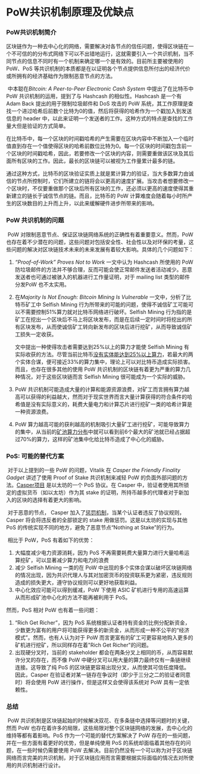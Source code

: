 # PoW共识机制原理及优缺点

### PoW共识机制简介

​	区块链作为一种去中心化的网络，需要解决对各节点的信任问题，使得区块链在一个不可信的的分布式网络下可以不出错地运行，这就需要引入一个共识机制，当不同节点的信息不同时有一个机制来确定哪一个是有效的。目前所主要被使用的 PoW、PoS 等共识机制的本质都是在以证明各个节点提供信息所付出的经济代价或所拥有的经济基础作为限制恶意节点的方法。

​	中本聪在*Bitcoin: A Peer-to-Peer Electronic Cash System* 中提出了在比特币中 PoW 共识机制的运用，提到了与 Hashcash 的相似性。Hashcash 是一个有 Adam Back 提出的用于限制垃圾邮件和 DoS 攻击的 PoW 系统，其工作原理是查找一个进过哈希后前数个比特为0的值，然后将获得的哈希作为一个戳加入到发送信息的 header 中，以此来证明一个发送者的工作。这种方式的特点是查找的工作量大但是验证的方式简单。

​	在比特币中，每一个区块的时间戳哈希的产生需要在区块内容中不断加入一个临时值直到存在一个值使得区块的哈希前数位比特为0。每一个区块的时间戳包含前一个区块的时间戳哈希，因此，若要修改一个区块的内容，则需要重做该区块及其后面所有区块的工作。因此，最长的区块链可以被视为工作量累计最多的链。

​	通过这种方式，比特币的区块验证实质上就是累计算力的验证，当大多数算力由诚信的节点所控制时，它们所建立的链将会以更高的速度扩展。当攻击者想要修改一个区块时，不仅要重做那个区块后所有区块的工作，还必须以更高的速度使得其重新建立的链长于诚信节点的链。而且，比特币的 PoW 计算难度会随着每小时所产生的区块数目的上升而上升，以此来缓解硬件进步所带来的影响。

### PoW 共识机制的问题

​	PoW 对限制恶意节点、保证区块链网络系统的正确性有着重要意义。然而，PoW 也存在着不少潜在的问题，这些问题对包括安全性、社会性以及对环保的考量，这些问题的解决对区块链技术未来的未来发展有着较大影响。具体的几个问题如下：

1. *“Proof-of-Work” Proves Not to Work* 一文中认为 Hashcash 所使用的 PoW 防垃圾邮件的方法并不够合理，反而可能会使正常邮件发送者活动减少。恶意发送者也可通过被骇入的机器进行工作量证明，对于 mailing list 类型的邮件分发PoW 也不太实用。

2. 在*Majority Is Not Enough: Bitcoin Mining Is Vulnerable* 一文中，分析了比特币矿工中 Selfish Mining 行为所带来的可能的问题，使得不诚信矿工可能可以不需要控制51%算力就对比特币网络进行破坏。Selfish Mining 行为指的是矿工在挖出一个区块后不马上将区块发布，而是在后续一定时间时将挖出的所有区块发布，从而使诚信矿工转向新发布的区块后进行挖矿，从而导致诚信矿工损失一定收获。

   文中提出一种使得攻击者需要达到25%以上的算力才能使 Selfish Mining 有实际收获的方法。尽管当前比特币[没有实体能达到25%以上算力](https://www.blockchain.com/zh-cn/pools)，若最大的两个实体合谋，便可接近33%的算力集中，理论上可以对比特币造成实际损害。而且，也存在很多其他的使用 PoW 共识机制的区块链有着更为严重的算力几种情况，对于这些区块链而言 Selfish Mining 很可能成为一个实际的威胁。

3. PoW 共识机制可能造成大量的计算和能源资源浪费，对矿工而言拥有算力越高可以获得的利益越大，然而对于现实世界而言大量计算获得的符合条件的哈希值是没有实际意义的，耗费大量电力和计算芯片进行挖矿一类的哈希计算是一种资源浪费。

4. PoW 算力越高可能的获利越高的机制吸引大量矿工进行挖矿，可能导致算力的集中，从当前的[矿池算力分布](https://www.blockchain.com/zh-cn/pools)中就可以看到前6个最大的矿池就已经占据超过70%的算力，这样的矿池集中化给比特币造成了中心化的威胁。



### PoS: 可能的替代方案

​	对于以上提到的一些 PoW 的问题，Vitalik 在 *Casper the Friendly Finality Gadget* 讲述了使用 Proof of Stake 共识机制来减轻 PoW 的负面外部问题的方法。[Casper项目](https://github.com/ethereum/casper) 是以太坊的一个 PoS 协议。在 Casper 中，验证者使用其所锁定的虚拟货币（如以太坊）作为其 stake 的证明，所持币越多的代理者对于新加入的区块的选择有着更大的影响。

​	对于恶意的节点， Casper 加入了[惩罚机制](https://blog.ethereum.org/2014/01/15/slasher-a-punitive-proof-of-stake-algorithm/)，当某个认证者违反了协议规则，Casper 将会将违反者的全部锁定的 stake 用做惩罚。这是以太坊的实现与其他 PoS 的传统实现不同的地方，避免了恶意节点“Nothing at Stake”的行为。

​	相比于 PoW，PoS 有着如下的优势：

1. 大幅度减少电力资源消耗，因为 PoS 不再需要耗费大量算力进行大量哈希运算挖矿，可以显著减少算力和电力的浪费
2. 减少 Selfish Mining 一类的在 PoW 中出现的多个实体合谋以破坏区块链网络的情况出现，因为共识代理人与其对加密货币的投资联系更为紧密，违反规则造成的损失更大，遵守协议规则可以更好地获取利益。
3. 中心化效应可能可以得到缓减，PoW 下使用 ASIC 矿机进行专用的高速运算从而形成矿池中心化的方法不能再被利用于 PoS。

然而，PoS 相对 PoW 也有着一些问题：

1. “Rich Get Richer”，因为 PoS 系统根据认证者持有资金的比例分配新资金，少数更为富有的用户将可能获得更多的新资金，从而形成一种不公平的“经济模式”。然而，也有人认为对于 PoW 而言更富有的矿工可更容易地购入更多的矿机进行挖矿，所以同样存在着"Rich Get Richer"的问题。
2. 出现硬分叉时，当前的 stakeholder 都会在两条分叉上相同的币，从而容易默许分叉的存在，而不像 PoW 中硬分叉可以用大量的算力最终仅有一条链继续连接。这导致了纯 PoS 的区块链更容易出现分叉，从而使其可信任度降低。因此，Casper 在验证者对某一链存在争议时（即少于三分之二的验证者同意时）将会使用 PoW 进行操作，但是这样又会使得该系统对 PoW 具有一定依赖性。

### 总结

​	PoW 共识机制是区块链起始的时候解决双花、在多条链中选择等问题时的关键，然而 PoW 也存在着许多的局限，这些局限对整个区块链网络的发展，去中心化的维持等都有着影响。PoS 作为一个可能的替代方案解决了 PoW 存在的一些问题，并在一些方面有着更好的优势，但是单纯使用 PoS 的系统却面临着其他存在的问题，在一些时候仍需要使用 PoW 去解决。目前仍然没有一个可以称为对于区块链网络而言完美的共识机制，对于区块链应用而言需要根据实际面临的情况去对所使用的共识机制进行设计。
